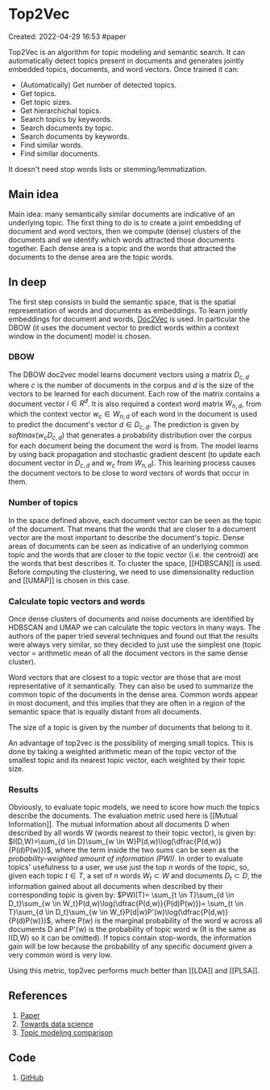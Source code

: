 # Top2Vec
Created: 2022-04-29 16:53
#paper

Top2Vec is an algorithm for topic modeling and semantic search. It can automatically detect topics present in documents and generates jointly embedded topics, documents, and word vectors.
Once trained it can:
-   (Automatically) Get number of detected topics.
-   Get topics.
-   Get topic sizes.
-   Get hierarchichal topics.
-   Search topics by keywords.
-   Search documents by topic.
-   Search documents by keywords.
-   Find similar words.
-   Find similar documents.

It doesn't need stop words lists or stemming/lemmatization.

## Main idea
Main idea: many semantically similar documents are indicative of an underlying topic. The first thing to do is to create a joint embedding of document and word vectors, then we compute (dense) clusters of the documents and we identify which words attracted those documents together. Each dense area is a topic and the words that attracted the documents to the dense area are the topic words.

## In deep
The first step consists in build the semantic space, that is the spatial representation of words and documents as embeddings. To learn jointly embeddings for document and words, [Doc2Vec](https://cs.stanford.edu/~quocle/paragraph_vector.pdf) is used. In particular the DBOW (it uses the document vector to predict words within a context window in the document) model is chosen. 

### DBOW
The DBOW doc2vec model learns document vectors using a matrix $D_{c,d}$ where *c* is the number of documents in the corpus and *d* is the size of the vectors to be learned for each document. Each row of the matrix contains a document vector $i \in R^d$. It is also required a context word matrix $W_{n,d}$, from which the context vector $w_c \in W_{n,d}$ of each word in the document is used to predict the document's vector $d \in D_{c,d}$. The prediction is given by $softmax(w_c D_{c,d})$ that generates a probability distribution over the corpus for each document being the document the word is from. The model learns by using back propagation and stochastic gradient descent (to update each document vector in $D_{c,d}$ and $w_c$ from $W_{n,d}$). This learning process causes the document vectors to be close to word vectors of words that occur in them. 

### Number of topics
In the space defined above, each document vector can be seen as the topic of the document. That means that the words that are closer to a document vector are the most important to describe the document's topic. Dense areas of documents can be seen as indicative of an underlying common topic and the words that are closer to the topic vector (i.e. the centroid) are the words that best describes it. To cluster the space, [[HDBSCAN]] is used. Before computing the clustering, we need to use dimensionality reduction and [[UMAP]] is chosen in this case.

### Calculate topic vectors and words
Once dense clusters of documents and noise documents are identified by HDBSCAN and UMAP we can calculate the topic vectors in many ways. The authors of the paper tried several techniques and found out that the results were always very similar, so they decided to just use the simplest one (topic vector = arithmetic mean of all the document vectors in the same dense cluster).

Word vectors that are closest to a topic vector are those that are most representative of it semantically. They can also be used to summarize the common topic of the documents in the dense area.
Common words appear in most document, and this implies that they are often in a region of the semantic space that is equally distant from all documents.

The size of a topic is given by the number of documents that belong to it.

An advantage of top2vec is the possibility of merging small topics. This is done by taking a weighted arithmetic mean of the topic vector of the smallest topic and its nearest topic vector, each weighted by their topic size. 

### Results
Obviously, to evaluate topic models, we need to score how much the topics describe the documents. The evaluation metric used here is [[Mutual Information]].
The mutual information about all documents D when described by all words W (words nearest to their topic vector), is given by: $I(D,W)=\sum_{d \in D}\sum_{w \in W}P(d,w)\log(\dfrac{P(d,w)}{P(d)P(w)})$, where the term inside the two sums can be seen as the *probability-weighted amount of information (PWI)*.
In order to evaluate topics' usefulness to a user, we use just the top *n* words of the topic, so, given each topic $t \in T$, a set of *n* words $W_t \subset W$ and documents $D_t \subset D$, the information gained about all documents when described by their corresponding topic is given by: $PWI(T)= \sum_{t \in T}\sum_{d \in D_t}\sum_{w \in W_t}P(d,w)\log(\dfrac{P(d,w)}{P(d)P(w)})= \sum_{t \in T}\sum_{d \in D_t}\sum_{w \in W_t}P(d|w)P'(w)\log(\dfrac{P(d,w)}{P(d)P(w)})$, where P(w) is the marginal probability of the word w across all documents D and P'(w) is the probability of topic word w (It is the same as I(D,W) so it can be omitted). If topics contain stop-words, the information gain will be low because the probability of any specific document given a very common word is very low.

Using this metric, top2vec performs much better than [[LDA]] and [[PLSA]].

## References
1. [Paper](https://arxiv.org/pdf/2008.09470.pdf)
2. [Towards data science](https://towardsdatascience.com/how-to-perform-topic-modeling-with-top2vec-1ae9bb4e89dc)
3. [Topic modeling comparison](https://medium.com/nlplanet/two-minutes-nlp-topic-modeling-and-semantic-search-with-top2vec-87855a973c8d)

## Code
1. [GitHub](https://github.com/ddangelov/Top2Vec)
